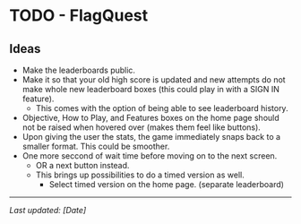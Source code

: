 # TODO - FlagQuest

## Ideas
- Make the leaderboards public.
- Make it so that your old high score is updated and new attempts do not make whole new leaderboard boxes (this could play in with a SIGN IN feature).
    - This comes with the option of being able to see leaderboard history.
- Objective, How to Play, and Features boxes on the home page should not be raised when hovered over (makes them feel like buttons).
- Upon giving the user the stats, the game immediately snaps back to a smaller format. This could be smoother.
- One more seccond of wait time before moving on to the next screen.
    - OR a next button instead.
    - This brings up possibilities to do a timed version as well.
        - Select timed version on the home page. (separate leaderboard)



---
*Last updated: [Date]* 